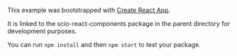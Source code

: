 This example was bootstrapped with [Create React App](https://github.com/facebook/create-react-app).

It is linked to the scio-react-components package in the parent directory for development purposes.

You can run `npm install` and then `npm start` to test your package.
